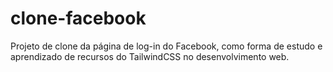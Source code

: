 # clone-facebook
 Projeto de clone da página de log-in do Facebook, como forma de estudo e aprendizado de recursos do TailwindCSS no desenvolvimento web.
